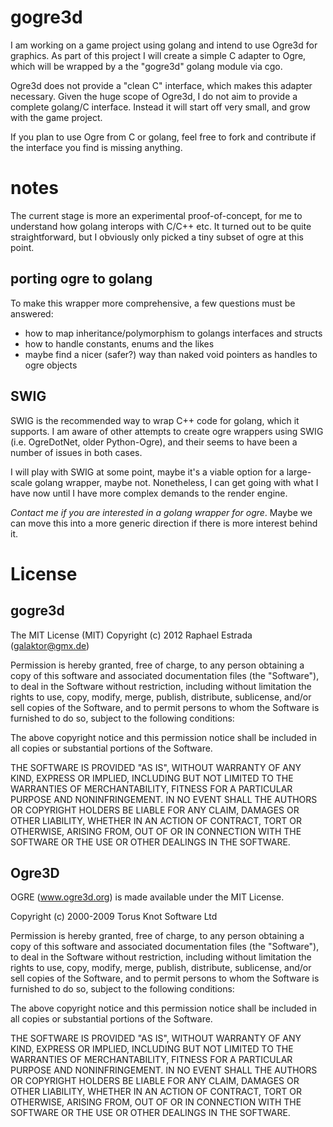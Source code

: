 # gogre3d

I am working on a game project using golang and intend to use Ogre3d for graphics. As part of this project I will create a simple C adapter to Ogre, which will be wrapped by a the "gogre3d" golang module via cgo.

Ogre3d does not provide a "clean C" interface, which makes this adapter necessary. Given the huge scope of Ogre3d, I do not aim to provide a complete golang/C interface. Instead it will start off very small, and grow with the game project.

If you plan to use Ogre from C or golang, feel free to fork and contribute if the interface you find is missing anything.

# notes

The current stage is more an experimental proof-of-concept, for me to understand how golang interops with C/C++ etc. It turned out to be quite straightforward, but I obviously only picked a tiny subset of ogre at this point.

## porting ogre to golang
To make this wrapper more comprehensive, a few questions must be answered:
* how to map inheritance/polymorphism to golangs interfaces and structs
* how to handle constants, enums and the likes
* maybe find a nicer (safer?) way than naked void pointers as handles to ogre objects

## SWIG
SWIG is the recommended way to wrap C++ code for golang, which it supports. I am aware of other attempts to create ogre wrappers using SWIG (i.e. OgreDotNet, older Python-Ogre), and their seems to have been a number of issues in both cases.

I will play with SWIG at some point, maybe it's a viable option for a large-scale golang wrapper, maybe not.
Nonetheless, I can get going with what I have now until I have more complex demands to the render engine.

*Contact me if you are interested in a golang wrapper for ogre*. Maybe we can move this into a more generic direction if there is more interest behind it.

# License
## gogre3d
The MIT License (MIT)
Copyright (c) 2012 Raphael Estrada (galaktor@gmx.de)

Permission is hereby granted, free of charge, to any person obtaining a copy of this software and associated documentation files (the "Software"), to deal in the Software without restriction, including without limitation the rights to use, copy, modify, merge, publish, distribute, sublicense, and/or sell copies of the Software, and to permit persons to whom the Software is furnished to do so, subject to the following conditions:

The above copyright notice and this permission notice shall be included in all copies or substantial portions of the Software.

THE SOFTWARE IS PROVIDED "AS IS", WITHOUT WARRANTY OF ANY KIND, EXPRESS OR IMPLIED, INCLUDING BUT NOT LIMITED TO THE WARRANTIES OF MERCHANTABILITY, FITNESS FOR A PARTICULAR PURPOSE AND NONINFRINGEMENT. IN NO EVENT SHALL THE AUTHORS OR COPYRIGHT HOLDERS BE LIABLE FOR ANY CLAIM, DAMAGES OR OTHER LIABILITY, WHETHER IN AN ACTION OF CONTRACT, TORT OR OTHERWISE, ARISING FROM, OUT OF OR IN CONNECTION WITH THE SOFTWARE OR THE USE OR OTHER DEALINGS IN THE SOFTWARE.

## Ogre3D
OGRE (www.ogre3d.org) is made available under the MIT License.

Copyright (c) 2000-2009 Torus Knot Software Ltd

Permission is hereby granted, free of charge, to any person obtaining a copy
of this software and associated documentation files (the "Software"), to deal
in the Software without restriction, including without limitation the rights
to use, copy, modify, merge, publish, distribute, sublicense, and/or sell
copies of the Software, and to permit persons to whom the Software is
furnished to do so, subject to the following conditions:

The above copyright notice and this permission notice shall be included in
all copies or substantial portions of the Software.

THE SOFTWARE IS PROVIDED "AS IS", WITHOUT WARRANTY OF ANY KIND, EXPRESS OR
IMPLIED, INCLUDING BUT NOT LIMITED TO THE WARRANTIES OF MERCHANTABILITY,
FITNESS FOR A PARTICULAR PURPOSE AND NONINFRINGEMENT. IN NO EVENT SHALL THE
AUTHORS OR COPYRIGHT HOLDERS BE LIABLE FOR ANY CLAIM, DAMAGES OR OTHER
LIABILITY, WHETHER IN AN ACTION OF CONTRACT, TORT OR OTHERWISE, ARISING FROM,
OUT OF OR IN CONNECTION WITH THE SOFTWARE OR THE USE OR OTHER DEALINGS IN
THE SOFTWARE.